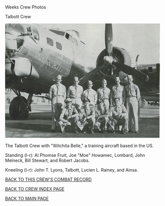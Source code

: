 
Weeks Crew Photos






 




Talbott Crew  
  

![](Talbott.jpg)  

The Talbott Crew with "Witchita Belle," a training aircraft based in the US.  

Standing (l-r): Al Phomse Fruit, Joe "Moe" Howamec, Lombard, John Melneck, Bill Stewart, and Robert Jacobs.  

Kneeling (l-r): John T. Lyons, Talbott, Lucien L. Rainey, and Ainsa.  
  

[BACK TO THIS CREW'S COMBAT RECORD](../crews/Talbott.md)  

[BACK TO CREW INDEX PAGE](../000crews.md)  

[BACK TO MAIN PAGE](../index.md)


